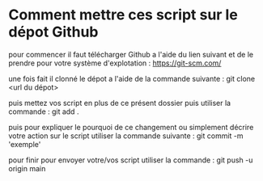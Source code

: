 # Comment mettre ces script sur le dépot Github
pour commencer il faut télécharger Github a l'aide du lien suivant et de le prendre pour votre système d'explotation : https://git-scm.com/

une fois fait il clonné le dépot a l'aide de la commande suivante : git clone <url du dépot>

puis mettez vos script en plus de ce présent dossier puis utiliser la commande : git add .

puis pour expliquer le pourquoi de ce changement ou simplement décrire votre action sur le script utiliser la commande suivante : git commit -m 'exemple'

pour finir pour envoyer votre/vos script utiliser la commande : git push -u origin main